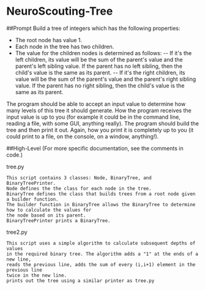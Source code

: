 NeuroScouting-Tree
==================
##Prompt
Build a tree of integers which has the following properties:
- The root node has value 1.
- Each node in the tree has two children.
- The value for the children nodes is determined as follows:
-- If it's the left children, its value will be the sum of the parent's value and the parent's left sibling value. If the parent has no left sibling, then the child's value is the same as its parent.
-- If it's the right children, its value will be the sum of the parent's value and the parent's right sibling value. If the parent has no right sibling, then the child's value is the same as its parent.

The program should be able to accept an input value to determine how many levels of this tree it should generate. How the program receives the input value is up to you (for example it could be in the command line, reading a file, with some GUI, anything really). The program should build the tree and then print it out. Again, how you print it is completely up to you (it could print to a file, on the console, on a window, anything!).
 
##High-Level
(For more specific documentation, see the comments in code.)

tree.py

	This script contains 3 classes: Node, BinaryTree, and BinaryTreePrinter.
	Node defines the the class for each node in the tree. 
	BinaryTree defines the class that builds trees from a root node given a builder function. 
	The builder function in BinaryTree allows the BinaryTree to determine how to calculate the values for
	the node based on its parent.
	BinaryTreePrinter prints a BinaryTree. 

tree2.py

	This script uses a simple algorithm to calculate subsequent depths of values
	in the required binary tree. The algorithm adds a "1" at the ends of a new line,
	reads the previous line, adds the sum of every (i,i+1) element in the previous line
	twice in the new line.
	prints out the tree using a similar printer as tree.py
